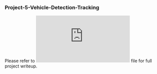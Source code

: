 ### Project-5-Vehicle-Detection-Tracking

Please refer to ![writeup](https://github.com/BVG85/Project-5-Vehicle-Detection-Tracking/blob/master/writeup.md) file for full project writeup.


